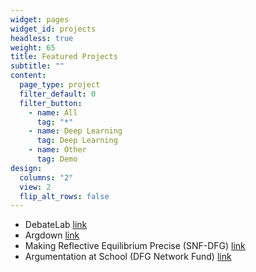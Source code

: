```yaml
---
widget: pages
widget_id: projects
headless: true
weight: 65
title: Featured Projects
subtitle: ""
content:
  page_type: project
  filter_default: 0
  filter_button:
    - name: All
      tag: "*"
    - name: Deep Learning
      tag: Deep Learning
    - name: Other
      tag: Demo
design:
  columns: "2"
  view: 2
  flip_alt_rows: false
---
```

* DebateLab [link](http://debatelab.philosophie.kit.edu/)
* Argdown [link](https://argdown.org)
* Making Reflective Equilibrium Precise (SNF-DFG) [link](https://www.philosophie.unibe.ch/research/projects/how_far_does_reflective_equilibrium_take_us/project/index_eng.html)
* Argumentation at School (DFG Network Fund) [link](https://blogs.phil.hhu.de/argumentiereninderschule/)
